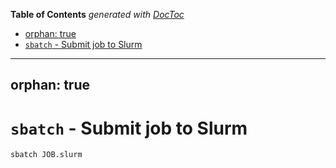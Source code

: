 <!-- START doctoc generated TOC please keep comment here to allow auto update -->
<!-- DON'T EDIT THIS SECTION, INSTEAD RE-RUN doctoc TO UPDATE -->
**Table of Contents**  *generated with [DocToc](https://github.com/thlorenz/doctoc)*

  - [orphan: true](#orphan-true)
- [`sbatch` - Submit job to Slurm](#sbatch---submit-job-to-slurm)

<!-- END doctoc generated TOC please keep comment here to allow auto update -->

---
orphan: true
---

# `sbatch` - Submit job to Slurm

```bash
sbatch JOB.slurm
```